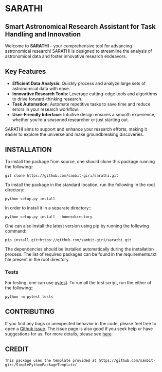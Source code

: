 # SARATHI

## Smart Astronomical Research Assistant for Task Handling and Innovation

Welcome to **SARATHI** – your comprehensive tool for advancing astronomical research! SARATHI is designed to streamline the analysis of astronomical data and foster innovative research endeavors.

## Key Features

- **Efficient Data Analysis**: Quickly process and analyze large sets of astronomical data with ease.
- **Innovative Research Tools**: Leverage cutting-edge tools and algorithms to drive forward-thinking research.
- **Task Automation**: Automate repetitive tasks to save time and reduce errors in your research workflow.
- **User-Friendly Interface**: Intuitive design ensures a smooth experience, whether you’re a seasoned researcher or just starting out.

SARATHI aims to support and enhance your research efforts, making it easier to explore the universe and make groundbreaking discoveries.

## INSTALLATION

To install the package from source, one should clone this package running the following::

    git clone https://github.com/sambit-giri/sarathi.git

To install the package in the standard location, run the following in the root directory::

    python setup.py install

In order to install it in a separate directory::

    python setup.py install --home=directory

One can also install the latest version using pip by running the following command::

    pip install git+https://github.com/sambit-giri/sarathi.git

The dependencies should be installed automatically during the installation process. The list of required packages can be found in the requirements.txt file present in the root directory.

### Tests

For testing, one can use [pytest](https://docs.pytest.org/en/stable/). To run all the test script, run the either of the following::

    python -m pytest tests
    
## CONTRIBUTING

If you find any bugs or unexpected behavior in the code, please feel free to open a [Github issue](https://github.com/sambit-giri/sarathi/issues). The issue page is also good if you seek help or have suggestions for us. For more details, please see [here](https://sarathi.readthedocs.io/contributing.html).

## CREDIT


    This package uses the template provided at https://github.com/sambit-giri/SimplePythonPackageTemplate/ 
    
